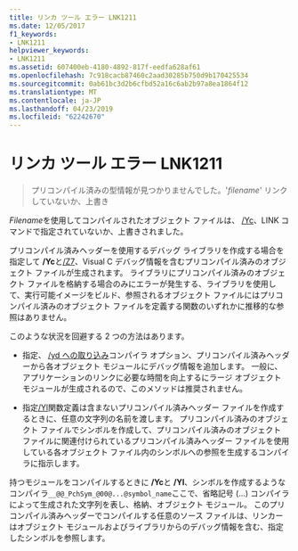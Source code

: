 ```yaml
---
title: リンカ ツール エラー LNK1211
ms.date: 12/05/2017
f1_keywords:
- LNK1211
helpviewer_keywords:
- LNK1211
ms.assetid: 607400eb-4180-4892-817f-eedfa628af61
ms.openlocfilehash: 7c918cacb87460c2aad30285b750d9b170425534
ms.sourcegitcommit: 0ab61bc3d2b6cfbd52a16c6ab2b97a8ea1864f12
ms.translationtype: MT
ms.contentlocale: ja-JP
ms.lasthandoff: 04/23/2019
ms.locfileid: "62242670"
---
```

# <a name="linker-tools-error-lnk1211"></a>リンカ ツール エラー LNK1211

> プリコンパイル済みの型情報が見つかりませんでした。'*filename*' リンクしていないか、上書き

*Filename*を使用してコンパイルされたオブジェクト ファイルは、 [/Yc](../../build/reference/yc-create-precompiled-header-file.md)、LINK コマンドで指定されていないか、上書きされました。

プリコンパイル済みヘッダーを使用するデバッグ ライブラリを作成する場合を指定して **/Yc**と[/Z7](../../build/reference/z7-zi-zi-debug-information-format.md)、Visual C デバッグ情報を含むプリコンパイル済みのオブジェクト ファイルが生成されます。 ライブラリにプリコンパイル済みのオブジェクト ファイルを格納する場合のみにエラーが発生する、ライブラリを使用して、実行可能イメージをビルド、参照されるオブジェクト ファイルにはプリコンパイル済みのオブジェクト ファイルを定義する関数のいずれかに推移的な参照はありません。

このような状況を回避する 2 つの方法はあります。

- 指定、 [/yd への取り込み](../../build/reference/yd-place-debug-information-in-object-file.md)コンパイラ オプション、プリコンパイル済みヘッダーから各オブジェクト モジュールにデバッグ情報を追加します。 一般に、アプリケーションのリンクに必要な時間を向上するにラージ オブジェクト モジュールが生成されるので、このメソッドは推奨されません。

- 指定[/Yl](../../build/reference/yl-inject-pch-reference-for-debug-library.md)関数定義は含まないプリコンパイル済みヘッダー ファイルを作成するときに、任意の文字列の名前を渡します。 プリコンパイル済みのオブジェクト ファイルでシンボルを作成して、プリコンパイル済みのオブジェクト ファイルに関連付けられているプリコンパイル済みヘッダー ファイルを使用している各オブジェクト ファイル内のシンボルへの参照を生成するコンパイラに指示します。

持つモジュールをコンパイルするときに **/Yc**と **/Yl**、シンボルを作成するようなコンパイラ`__@@_PchSym_@00@...@symbol_name`ここで、省略記号 (...) コンパイラによって生成された文字列を表し、格納、オブジェクト モジュール。 このプリコンパイル済みヘッダーでコンパイルする任意のソース ファイルは、リンカーはオブジェクト モジュールおよびライブラリからのデバッグ情報を含む、指定したシンボルを参照します。
